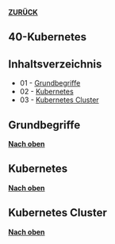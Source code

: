 [**ZURÜCK**](../README.md)

## 40-Kubernetes

## Inhaltsverzeichnis 
* 01 - [Grundbegriffe](#grundbegriffe)
* 02 - [Kubernetes](#kubernetes)
* 03 - [Kubernetes Cluster](#kubernetes-cluster)

## Grundbegriffe
[**Nach oben**](#40-kubernetes)



## Kubernetes
[**Nach oben**](#40-kubernetes)



## Kubernetes Cluster
[**Nach oben**](#40-kubernetes)
